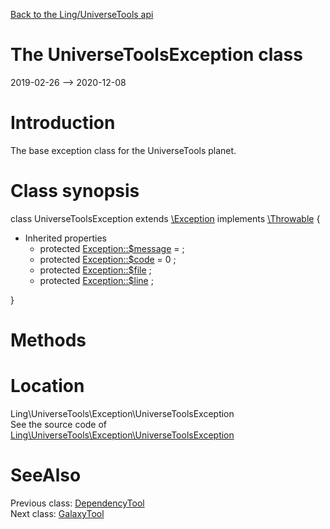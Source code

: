 [Back to the Ling/UniverseTools api](https://github.com/lingtalfi/UniverseTools/blob/master/doc/api/Ling/UniverseTools.md)



The UniverseToolsException class
================
2019-02-26 --> 2020-12-08






Introduction
============

The base exception class for the UniverseTools planet.



Class synopsis
==============


class <span class="pl-k">UniverseToolsException</span> extends [\Exception](http://php.net/manual/en/class.exception.php) implements [\Throwable](http://php.net/manual/en/class.throwable.php) {

- Inherited properties
    - protected  [Exception::$message](#property-message) =  ;
    - protected  [Exception::$code](#property-code) = 0 ;
    - protected  [Exception::$file](#property-file) ;
    - protected  [Exception::$line](#property-line) ;

}






Methods
==============






Location
=============
Ling\UniverseTools\Exception\UniverseToolsException<br>
See the source code of [Ling\UniverseTools\Exception\UniverseToolsException](https://github.com/lingtalfi/UniverseTools/blob/master/Exception/UniverseToolsException.php)



SeeAlso
==============
Previous class: [DependencyTool](https://github.com/lingtalfi/UniverseTools/blob/master/doc/api/Ling/UniverseTools/DependencyTool.md)<br>Next class: [GalaxyTool](https://github.com/lingtalfi/UniverseTools/blob/master/doc/api/Ling/UniverseTools/GalaxyTool.md)<br>
